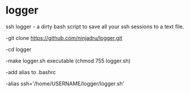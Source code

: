 logger
======

ssh logger - a dirty bash script to save all your ssh sessions to a text file.


-git clone https://github.com/ninjadru/logger.git

-cd logger

-make logger.sh executable (chmod 755 logger.sh)

-add alias to .bashrc

-alias ssh='/home/USERNAME/logger/logger.sh'
